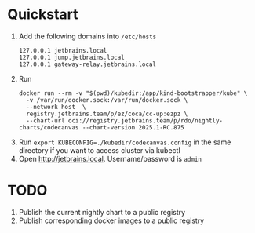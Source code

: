 # Quickstart
1. Add the following domains into `/etc/hosts`
    ```
    127.0.0.1 jetbrains.local
    127.0.0.1 jump.jetbrains.local
    127.0.0.1 gateway-relay.jetbrains.local
    ```
2. Run
    ```
    docker run --rm -v "$(pwd)/kubedir:/app/kind-bootstrapper/kube" \
      -v /var/run/docker.sock:/var/run/docker.sock \
      --network host  \
      registry.jetbrains.team/p/ez/coca/cc-up:ezpz \
      --chart-url oci://registry.jetbrains.team/p/rdo/nightly-charts/codecanvas --chart-version 2025.1-RC.875
    ```
3. Run `export KUBECONFIG=./kubedir/codecanvas.config` in the same directory if you want to access cluster via kubectl
4. Open http://jetbrains.local. Username/password is `admin`

# TODO
1. Publish the current nightly chart to a public registry
2. Publish corresponding docker images to a public registry
